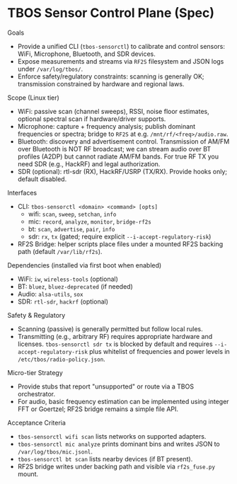 # TBOS Sensor Control Plane (Spec)

Goals
- Provide a unified CLI (`tbos-sensorctl`) to calibrate and control sensors: WiFi, Microphone, Bluetooth, and SDR devices.
- Expose measurements and streams via `RF2S` filesystem and JSON logs under `/var/log/tbos/`.
- Enforce safety/regulatory constraints: scanning is generally OK; transmission constrained by hardware and regional laws.

Scope (Linux tier)
- WiFi: passive scan (channel sweeps), RSSI, noise floor estimates, optional spectral scan if hardware/driver supports.
- Microphone: capture + frequency analysis; publish dominant frequencies or spectra; bridge to `RF2S` at e.g. `/mnt/rf/<freq>/audio.raw`.
- Bluetooth: discovery and advertisement control. Transmission of AM/FM over Bluetooth is NOT RF broadcast; we can stream audio over BT profiles (A2DP) but cannot radiate AM/FM bands. For true RF TX you need SDR (e.g., HackRF) and legal authorization.
- SDR (optional): rtl-sdr (RX), HackRF/USRP (TX/RX). Provide hooks only; default disabled.

Interfaces
- CLI: `tbos-sensorctl <domain> <command> [opts]`
  - wifi: `scan`, `sweep`, `setchan`, `info`
  - mic: `record`, `analyze`, `monitor`, `bridge-rf2s`
  - bt: `scan`, `advertise`, `pair`, `info`
  - sdr: `rx`, `tx` (gated; require explicit `--i-accept-regulatory-risk`)
- RF2S Bridge: helper scripts place files under a mounted RF2S backing path (default `/var/lib/rf2s`).

Dependencies (installed via first boot when enabled)
- WiFi: `iw`, `wireless-tools` (optional)
- BT: `bluez`, `bluez-deprecated` (if needed)
- Audio: `alsa-utils`, `sox`
- SDR: `rtl-sdr`, `hackrf` (optional)

Safety & Regulatory
- Scanning (passive) is generally permitted but follow local rules.
- Transmitting (e.g., arbitrary RF) requires appropriate hardware and licenses. `tbos-sensorctl sdr tx` is blocked by default and requires `--i-accept-regulatory-risk` plus whitelist of frequencies and power levels in `/etc/tbos/radio-policy.json`.

Micro-tier Strategy
- Provide stubs that report "unsupported" or route via a TBOS orchestrator.
- For audio, basic frequency estimation can be implemented using integer FFT or Goertzel; RF2S bridge remains a simple file API.

Acceptance Criteria
- `tbos-sensorctl wifi scan` lists networks on supported adapters.
- `tbos-sensorctl mic analyze` prints dominant bins and writes JSON to `/var/log/tbos/mic.jsonl`.
- `tbos-sensorctl bt scan` lists nearby devices (if BT present).
- RF2S bridge writes under backing path and visible via `rf2s_fuse.py` mount.
